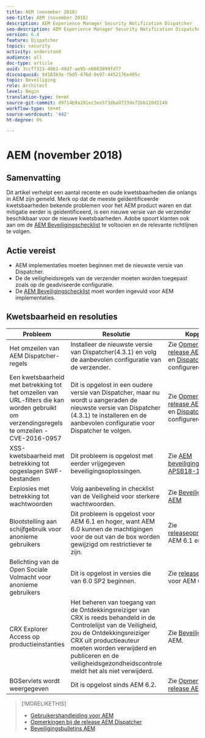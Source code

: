 ```yaml
---
title: AEM (november 2018)
seo-title: AEM (november 2018)
description: AEM Experience Manager Security Notification Dispatcher
seo-description: AEM Experience Manager Security Notification Dispatcher
version: 6.4
feature: Dispatcher
topics: security
activity: understand
audience: all
doc-type: article
uuid: 3ccf7323-4061-49d7-ae95-eb003099fd77
discoiquuid: 9d181b3e-fbd5-476d-9e97-4452176e495c
topic: Beveiliging
role: Architect
level: Begin
translation-type: tm+mt
source-git-commit: d9714b9a291ec3ee5f3dba9723de72bb120d2149
workflow-type: tm+mt
source-wordcount: '442'
ht-degree: 0%

---
```



# AEM (november 2018)

## Samenvatting

Dit artikel verhelpt een aantal recente en oude kwetsbaarheden die onlangs in AEM zijn gemeld. Merk op dat de meeste geïdentificeerde kwetsbaarheden bekende problemen voor het AEM product waren en dat mitigatie eerder is geïdentificeerd, is een nieuwe versie van de verzender beschikbaar voor de nieuwe kwetsbaarheden. Adobe spoort klanten ook aan om de [AEM Beveiligingschecklist](https://helpx.adobe.com/experience-manager/6-5/sites/administering/using/security-checklist.html) te voltooien en de relevante richtlijnen te volgen.

## Actie vereist

* AEM implementaties moeten beginnen met de nieuwste versie van Dispatcher.
* De de veiligheidsregels van de verzender moeten worden toegepast zoals op de geadviseerde configuratie.
* De [AEM Beveiligingschecklist](https://helpx.adobe.com/experience-manager/6-5/sites/administering/using/security-checklist.html) moet worden ingevuld voor AEM implementaties.

## Kwetsbaarheid en resoluties

| Probleem | Resolutie | Koppelingen |
|-------|------------|-------|
| Het omzeilen van AEM Dispatcher-regels | Installeer de nieuwste versie van Dispatcher(4.3.1) en volg de aanbevolen configuratie van de verzender. | Zie [Opmerkingen bij de release AEM Dispatcher](https://helpx.adobe.com/experience-manager/dispatcher/release-notes.html) en [Dispatcher](https://helpx.adobe.com/experience-manager/dispatcher/using/dispatcher-configuration.html) configureren. |
| Een kwetsbaarheid met betrekking tot het omzeilen van URL-filters die kan worden gebruikt om verzendingsregels te omzeilen - CVE-2016-0957 | Dit is opgelost in een oudere versie van Dispatcher, maar nu wordt u aangeraden de nieuwste versie van Dispatcher (4.3.1) te installeren en de aanbevolen configuratie voor Dispatcher te volgen. | Zie [Opmerkingen bij de release AEM Dispatcher](https://helpx.adobe.com/experience-manager/dispatcher/release-notes.html) en [Dispatcher](https://helpx.adobe.com/experience-manager/dispatcher/using/dispatcher-configuration.html) configureren. |
| XSS-kwetsbaarheid met betrekking tot opgeslagen SWF-bestanden | Dit probleem is opgelost met eerder vrijgegeven beveiligingsoplossingen. | Zie [AEM beveiligingsbulletin APSB18-10](https://helpx.adobe.com/security/products/experience-manager/apsb18-10.html). |
| Explosies met betrekking tot wachtwoorden | Volg aanbeveling in checklist van de Veiligheid voor sterkere wachtwoorden. | Zie [Beveiligingschecklist AEM](https://helpx.adobe.com/experience-manager/6-5/sites/administering/using/security-checklist.html) |
| Blootstelling aan schijfgebruik voor anonieme gebruikers | Dit probleem is opgelost voor AEM 6.1 en hoger, want AEM 6.0 kunnen de machtigingen voor de out van de box worden gewijzigd om restrictiever te zijn. | Zie [releaseopmerkingen](https://helpx.adobe.com/experience-manager/aem-previous-versions.html)voor AEM 6.1 en ouder. |
| Belichting van de Open Sociale Volmacht voor anonieme gebruikers | Dit is opgelost in versies die van 6.0 SP2 beginnen. | Zie [releaseopmerkingen](https://helpx.adobe.com/experience-manager/aem-previous-versions.html) voor AEM 6.1 en ouder. |
| CRX Explorer Access op productieinstanties | Het beheren van toegang van de Ontdekkingsreiziger van CRX is reeds behandeld in de Controlelijst van de Veiligheid, zou de Ontdekkingsreiziger CRX uit productieauteur moeten worden verwijderd en publiceren en de veiligheidsgezondheidscontrole meldt het als niet verwijderd. | Zie [Beveiligingschecklist](https://helpx.adobe.com/experience-manager/6-4/sites/administering/using/security-checklist.html) AEM. |
| BGServlets wordt weergegeven | Dit is opgelost sinds AEM 6.2. | Zie [Opmerkingen bij de release AEM 6.2](https://helpx.adobe.com/experience-manager/6-2/release-notes.html) |

>[!MORELIKETHIS]
>
>* [Gebruikershandleiding voor AEM](https://helpx.adobe.com/experience-manager/dispatcher/user-guide.html)
>* [Opmerkingen bij de release AEM Dispatcher](https://helpx.adobe.com/experience-manager/dispatcher/release-notes.html)
>* [Beveiligingsbulletins AEM](https://helpx.adobe.com/security.html#experience-manager)

